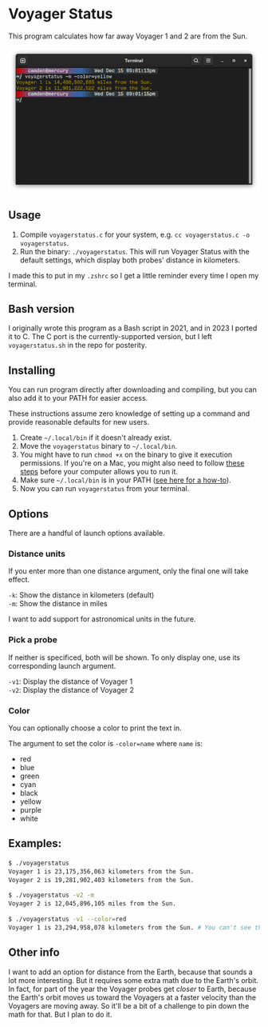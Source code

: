 # Voyager Status

This program calculates how far away Voyager 1 and 2 are from the Sun.

![Example image showing the program in use with Voyager 1 and 2](/example.png)

## Usage

1. Compile `voyagerstatus.c` for your system, e.g. `cc voyagerstatus.c -o voyagerstatus`.
2. Run the binary: `./voyagerstatus`. This will run Voyager Status with the default settings, which display both probes' distance in kilometers.

I made this to put in my `.zshrc` so I get a little reminder every time I open my terminal.

## Bash version

I originally wrote this program as a Bash script in 2021, and in 2023 I ported it to C. The C port is the currently-supported version, but I left `voyagerstatus.sh` in the repo for posterity.

## Installing

You can run program directly after downloading and compiling, but you can also add it to your PATH for easier access.

These instructions assume zero knowledge of setting up a command and provide reasonable defaults for new users.

1. Create `~/.local/bin` if it doesn't already exist.
2. Move the `voyagerstatus` binary to `~/.local/bin`.
3. You might have to run `chmod +x` on the binary to give it execution permissions. If you're on a Mac, you might also need to follow [these steps](https://support.apple.com/guide/mac-help/open-a-mac-app-from-an-unidentified-developer-mh40616/mac) before your computer allows you to run it.
4. Make sure `~/.local/bin` is in your PATH ([see here for a how-to](https://www.howtogeek.com/658904/how-to-add-a-directory-to-your-path-in-linux/)).
5. Now you can run `voyagerstatus` from your terminal.

## Options

There are a handful of launch options available.

### Distance units

If you enter more than one distance argument, only the final one will take effect.

`-k`: Show the distance in kilometers (default)   
`-m`: Show the distance in miles   

I want to add support for astronomical units in the future.

### Pick a probe

If neither is specificed, both will be shown. To only display one, use its corresponding launch argument.

`-v1`: Display the distance of Voyager 1   
`-v2`: Display the distance of Voyager 2   

### Color

You can optionally choose a color to print the text in.

The argument to set the color is `-color=name` where `name` is:

* red
* blue
* green
* cyan
* black
* yellow
* purple
* white

## Examples:

```bash
$ ./voyagerstatus 
Voyager 1 is 23,175,356,063 kilometers from the Sun.
Voyager 2 is 19,281,902,403 kilometers from the Sun.
```

```bash
$ ./voyagerstatus -v2 -m
Voyager 2 is 12,045,896,105 miles from the Sun.
```

```bash
$ ./voyagerstatus -v1 --color=red
Voyager 1 is 23,294,958,078 kilometers from the Sun. # You can't see the color here on GitHub.
```

## Other info

I want to add an option for distance from the Earth, because that sounds a lot more interesting. But it requires some extra math due to the Earth's orbit. In fact, for part of the year the Voyager probes get *closer* to Earth, because the Earth's orbit moves us toward the Voyagers at a faster velocity than the Voyagers are moving away. So it'll be a bit of a challenge to pin down the math for that. But I plan to do it.
